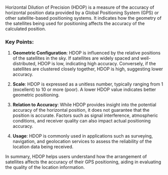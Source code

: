 Horizontal Dilution of Precision (HDOP) is a measure of the accuracy of horizontal position data provided by a Global Positioning System (GPS) or other satellite-based positioning systems. It indicates how the geometry of the satellites being used for positioning affects the accuracy of the calculated position.

### Key Points:

1. **Geometric Configuration**: HDOP is influenced by the relative positions of the satellites in the sky. If satellites are widely spaced and well-distributed, HDOP is low, indicating high accuracy. Conversely, if the satellites are clustered closely together, HDOP is high, suggesting lower accuracy.

2. **Scale**: HDOP is expressed as a unitless number, typically ranging from 1 (excellent) to 10 or more (poor). A lower HDOP value indicates better geometric positioning.

3. **Relation to Accuracy**: While HDOP provides insight into the potential accuracy of the horizontal position, it does not guarantee that the position is accurate. Factors such as signal interference, atmospheric conditions, and receiver quality can also impact actual positioning accuracy.

4. **Usage**: HDOP is commonly used in applications such as surveying, navigation, and geolocation services to assess the reliability of the location data being received.

In summary, HDOP helps users understand how the arrangement of satellites affects the accuracy of their GPS positioning, aiding in evaluating the quality of the location information.